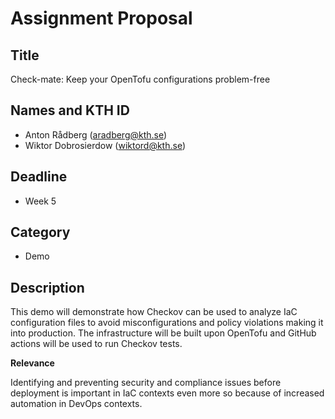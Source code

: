 # Assignment Proposal

## Title

Check-mate: Keep your OpenTofu configurations problem-free

## Names and KTH ID

  - Anton Rådberg (aradberg@kth.se)
  - Wiktor Dobrosierdow (wiktord@kth.se)

## Deadline
- Week 5

## Category
- Demo

## Description
This demo will demonstrate how Checkov can be used to analyze IaC configuration files to avoid misconfigurations and policy violations making it into production. The infrastructure will be built upon OpenTofu and GitHub actions will be used to run Checkov tests.

**Relevance**

Identifying and preventing security and compliance issues before deployment is important in IaC contexts even more so because of increased automation in DevOps contexts.

